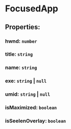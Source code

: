 # **FocusedApp**
## **Properties**:
### hwnd: `number`
### title: `string`
### name: `string`
### exe: `string` | `null`
### umid: `string` | `null`
### isMaximized: `boolean`
### isSeelenOverlay: `boolean`